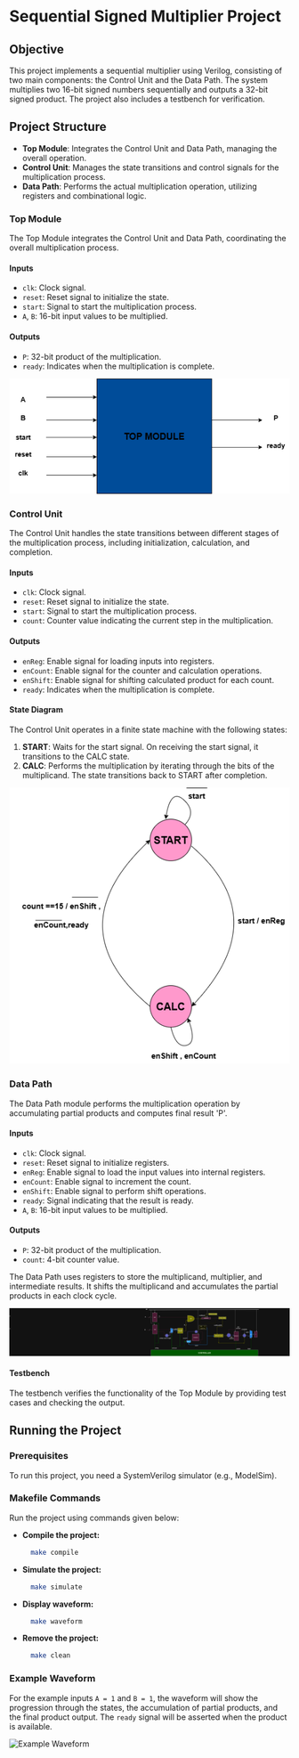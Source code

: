 # Sequential Signed Multiplier Project

## Objective

This project implements a sequential multiplier using Verilog, consisting of two main components: the Control Unit and the Data Path. The system multiplies two 16-bit signed numbers sequentially and outputs a 32-bit signed product. The project also includes a testbench for verification.

## Project Structure

- **Top Module**: Integrates the Control Unit and Data Path, managing the overall operation.
- **Control Unit**: Manages the state transitions and control signals for the multiplication process.
- **Data Path**: Performs the actual multiplication operation, utilizing registers and combinational logic.

### Top Module

The Top Module integrates the Control Unit and Data Path, coordinating the overall multiplication process.

#### Inputs
- `clk`: Clock signal.
- `reset`: Reset signal to initialize the state.
- `start`: Signal to start the multiplication process.
- `A`, `B`: 16-bit input values to be multiplied.

#### Outputs
- `P`: 32-bit product of the multiplication.
- `ready`: Indicates when the multiplication is complete.

![Top-Level Module Diagram](docs/images/topleveldiagram.png)


### Control Unit

The Control Unit handles the state transitions between different stages of the multiplication process, including initialization, calculation, and completion.

#### Inputs
- `clk`: Clock signal.
- `reset`: Reset signal to initialize the state.
- `start`: Signal to start the multiplication process.
- `count`: Counter value indicating the current step in the multiplication.

#### Outputs
- `enReg`: Enable signal for loading inputs into registers.
- `enCount`: Enable signal for the counter and calculation operations.
- `enShift`: Enable signal for shifting calculated product for each count.
- `ready`: Indicates when the multiplication is complete.

#### State Diagram

The Control Unit operates in a finite state machine with the following states:
1. **START**: Waits for the start signal. On receiving the start signal, it transitions to the CALC state.
2. **CALC**: Performs the multiplication by iterating through the bits of the multiplicand. The state transitions back to START after completion.

![Control Unit State Diagram](docs/images/statediagram.png)

### Data Path

The Data Path module performs the multiplication operation by accumulating partial products and computes final result 'P'.

#### Inputs
- `clk`: Clock signal.
- `reset`: Reset signal to initialize registers.
- `enReg`: Enable signal to load the input values into internal registers.
- `enCount`: Enable signal to increment the count.
- `enShift`: Enable signal to perform shift operations.
- `ready`: Signal indicating that the result is ready.
- `A`, `B`: 16-bit input values to be multiplied.

#### Outputs
- `P`: 32-bit product of the multiplication.
- `count`: 4-bit counter value.

The Data Path uses registers to store the multiplicand, multiplier, and intermediate results. It shifts the multiplicand and accumulates the partial products in each clock cycle.

![Data Path Diagram](docs/images/datapath.png)

#### Testbench

The testbench verifies the functionality of the Top Module by providing test cases and checking the output.

## Running the Project

### Prerequisites

To run this project, you need a SystemVerilog simulator (e.g., ModelSim).

### Makefile Commands

Run the project using commands given below:

- **Compile the project:**

  ```bash
    make compile
  
- **Simulate the project:**

  ```bash
    make simulate
  
- **Display waveform:**

  ```bash
    make waveform

- **Remove the project:**

  ```bash
    make clean
  
  
### Example Waveform

For the example inputs `A = 1` and `B = 1`, the waveform will show the progression through the states, the accumulation of partial products, and the final product output. The `ready` signal will be asserted when the product is available.

![Example Waveform](images/docs/images/waveformexample.png)




